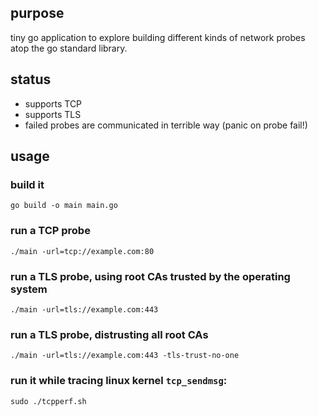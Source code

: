## purpose

tiny go application to explore building different kinds of network probes atop the go standard library.

## status

*	supports TCP
*	supports TLS
*	failed probes are communicated in terrible way (panic on probe fail!)

## usage

### build it

```
go build -o main main.go
```

### run a TCP probe

```
./main -url=tcp://example.com:80
```

### run a TLS probe, using root CAs trusted by the operating system

```
./main -url=tls://example.com:443
```

### run a TLS probe, distrusting all root CAs

```
./main -url=tls://example.com:443 -tls-trust-no-one
```

### run it while tracing linux kernel `tcp_sendmsg`:

```
sudo ./tcpperf.sh
```

